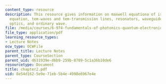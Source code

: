 ```yaml
---
content_type: resource
description: This resource gives information on maxwell equationa of isotropic media,  helmholtz
  equation, tem-waves and tem-transmission lines, resonators, waveguides and integrated
  optics, and ordinary wave.
file: /media/courses/6-974-fundamentals-of-photonics-quantum-electronics-spring-2006/8e54d1625e9e71eb5b4e4998e6967e4e_chapter2.pdf
file_type: application/pdf
learning_resource_types:
- Lecture Notes
ocw_type: OCWFile
parent_title: Lecture Notes
parent_type: CourseSection
parent_uid: d631939e-d6b9-259b-8709-5c1a36b10de6
resourcetype: Document
title: chapter2.pdf
uid: 8e54d162-5e9e-71eb-5b4e-4998e6967e4e
---
```

